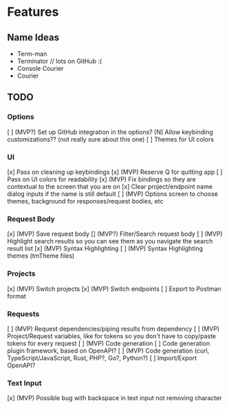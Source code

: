 # Features

## Name Ideas
- Term-man
- Terminator // lots on GitHub :(
- Console Courier
- Courier


## TODO

### Options
[ ] (MVP?) Set up GitHub integration in the options?
[N] Allow keybinding customizations?? (not really sure about this one)
[ ] Themes for UI colors

### UI
[x] Pass on cleaning up keybindings
[x] (MVP) Reserve Q for quitting app
[ ] Pass on UI colors for readability
[x] (MVP) Fix bindings so they are contextual to the screen that you are on
[x] Clear project/endpoint name dialog inputs if the name is still default
[ ] (MVP) Options screen to choose themes, background for responses/request bodies, etc

### Request Body
[x] (MVP) Save request body
[\] (MVP?) Filter/Search request body
[ ] (MVP) Highlight search results so you can see them as you navigate the search result list
[x] (MVP) Syntax Highlighting
[ ] (MVP) Syntax Highlighting themes (tmTheme files)

### Projects
[x] (MVP) Switch projects
[x] (MVP) Switch endpoints
[ ] Export to Postman format

### Requests
[ ] (MVP) Request dependencies/piping results from dependency
[ ] (MVP) Project/Request variables, like for tokens so you don't have to copy/paste tokens for every request
[ ] (MVP) Code generation
[ ] Code generation plugin framework, based on OpenAPI?
[ ] (MVP) Code generation (curl, TypeScript/JavaScript, Rust, PHP?, Go?, Python?)
[ ] Import/Export OpenAPI?

### Text Input
[x] (MVP) Possible bug with backspace in text input not removing character
